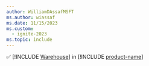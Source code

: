 ```yaml
---
author: WilliamDAssafMSFT
ms.author: wiassaf
ms.date: 11/15/2023
ms.custom:
  - ignite-2023
ms.topic: include
---
```

&#x2705; [!INCLUDE [Warehouse](../fabric-dw.md)] in [!INCLUDE [product-name](../../../includes/product-name.md)]

